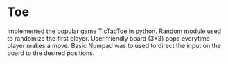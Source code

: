 # Toe
Implemented the popular game TicTacToe in python. Random module used to randomize the first player. User friendly board (3*3) pops everytime player makes a move. Basic Numpad was to used to direct the input on the board to the desired positions.

